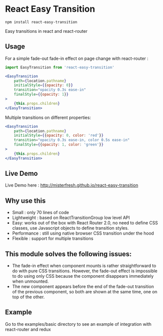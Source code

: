 # React Easy Transition

```
npm install react-easy-transition
```

Easy transitions in react and react-router

## Usage

For a simple fade-out fade-in effect on page change with react-router :

```jsx
import EasyTransition from 'react-easy-transition'

<EasyTransition 
    path={location.pathname}
    initialStyle={{opacity: 0}}
    transition="opacity 0.3s ease-in"
    finalStyle={{opacity: 1}}
>
    {this.props.children}
</EasyTransition>
```

Multiple transitions on different properties:

```jsx
<EasyTransition 
    path={location.pathname}
    initialStyle={{opacity: 0, color: 'red'}}
    transition="opacity 0.3s ease-in, color 0.5s ease-in"
    finalStyle={{opacity: 1, color: 'green'}}
>
    {this.props.children}
</EasyTransition>
```

## Live Demo

Live Demo here : http://misterfresh.github.io/react-easy-transition

## Why use this

* Small : only 70 lines of code 
* Lightweight : based on ReactTransitionGroup low level API 
* Easy: works out of the box with React Router 2.0, no need to define CSS classes, use Javascript objects to define transition styles.
* Performance : still using native browser CSS transition under the hood
* Flexible : support for multiple transitions

## This module solves the following issues:

* The fade-in effect when component mounts is rather straightforward to do with pure CSS transitions. However, the fade-out effect is impossible to do using only CSS because the component disappears immediately when unmounted.
* The new component appears before the end of the fade-out transition of the previous component, so both are shown at the same time, one on top of the other.

## Example

Go to the examples/basic directory to see an example of integration with react-router and redux
